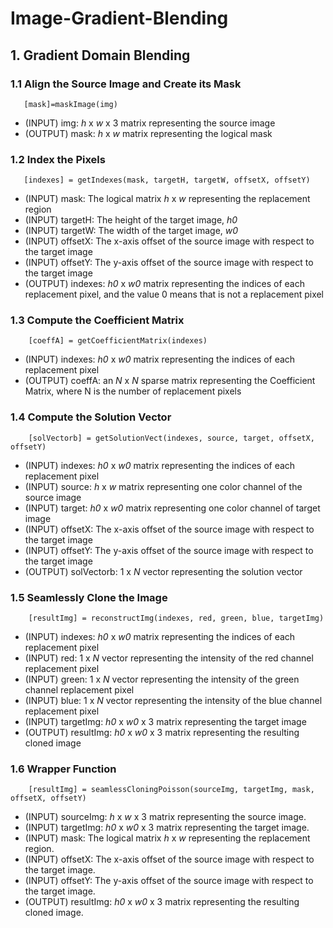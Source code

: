 # Image-Gradient-Blending

## 1. Gradient Domain Blending
### 1.1 Align the Source Image and Create its Mask
       [mask]=maskImage(img)
  - (INPUT) img: *h* x *w* x 3 matrix representing the source image
  - (OUTPUT) mask: *h* x *w* matrix representing the logical mask
### 1.2 Index the Pixels
       [indexes] = getIndexes(mask, targetH, targetW, offsetX, offsetY)
   - (INPUT) mask: The logical matrix *h* x *w* representing the replacement region
   - (INPUT) targetH: The height of the target image, *h0*
   - (INPUT) targetW: The width of the target image, *w0*
   - (INPUT) offsetX: The x-axis offset of the source image with respect to the target image
   - (INPUT) offsetY: The y-axis offset of the source image with respect to the target image
   - (OUTPUT) indexes: *h0* x *w0* matrix representing the indices of each replacement pixel, and the value 0 means that is not a replacement pixel
### 1.3 Compute the Coefficient Matrix
        [coeffA] = getCoefficientMatrix(indexes)
- (INPUT) indexes: *h0* x *w0* matrix representing the indices of each replacement pixel
- (OUTPUT) coeffA: an *N* x *N* sparse matrix representing the Coefficient Matrix, where N is the number of replacement pixels
### 1.4 Compute the Solution Vector
        [solVectorb] = getSolutionVect(indexes, source, target, offsetX, offsetY)
- (INPUT) indexes: *h0* x *w0* matrix representing the indices of each replacement pixel
- (INPUT) source: *h* x *w* matrix representing one color channel of the source image
- (INPUT) target: *h0* x *w0* matrix representing one color channel of target image
- (INPUT) offsetX: The x-axis offset of the source image with respect to the target image
- (INPUT) offsetY: The y-axis offset of the source image with respect to the target image
- (OUTPUT) solVectorb: 1 x *N* vector representing the solution vector
### 1.5 Seamlessly Clone the Image
        [resultImg] = reconstructImg(indexes, red, green, blue, targetImg)
- (INPUT) indexes: *h0* x *w0* matrix representing the indices of each replacement pixel
- (INPUT) red: 1 x *N* vector representing the intensity of the red channel replacement pixel
- (INPUT) green: 1 x *N* vector representing the intensity of the green channel replacement pixel
- (INPUT) blue: 1 x *N* vector representing the intensity of the blue channel replacement pixel
- (INPUT) targetImg: *h0* x *w0* x 3 matrix representing the target image
- (OUTPUT) resultImg: *h0* x *w0* x 3 matrix representing the resulting cloned image
### 1.6 Wrapper Function
        [resultImg] = seamlessCloningPoisson(sourceImg, targetImg, mask, offsetX, offsetY)
- (INPUT) sourceImg: *h* x *w* x 3 matrix representing the source image.
- (INPUT) targetImg: *h0* x *w0* x 3 matrix representing the target image.
- (INPUT) mask: The logical matrix *h* x *w* representing the replacement region.
- (INPUT) offsetX: The x-axis offset of the source image with respect to the target image.
- (INPUT) offsetY: The y-axis offset of the source image with respect to the target image.
- (OUTPUT) resultImg: *h0* x *w0* x 3 matrix representing the resulting cloned image.

